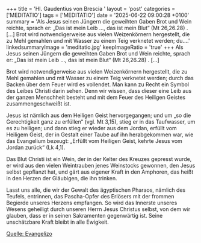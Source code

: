 +++
title = 'Hl. Gaudentius von Brescia  '
layout = 'post'
categories = ['MEDITATIO']
tags = ['MEDITATIO']
date = '2025-06-22 09:00:28 +0100'
summary = 'Als Jesus seinen Jüngern die geweihten Gaben Brot und Wein reichte, sprach er: „Das ist mein Leib …, das ist mein Blut“ (Mt 26,26.28) . […]   Brot wird notwendigerweise aus vielen Weizenkörnern hergestellt, die zu Mehl gemahlen und mit Wasser zu einem Teig verknetet werden; du....'
linkedsummaryImage = 'meditatio.jpg'
keepImageRatio = 'true'
+++
Als Jesus seinen Jüngern die geweihten Gaben Brot und Wein reichte, sprach er: „Das ist mein Leib …, das ist mein Blut“ (Mt 26,26.28)
. […]
 
Brot wird notwendigerweise aus vielen Weizenkörnern hergestellt, die zu Mehl gemahlen und mit Wasser zu einem Teig verknetet werden; durch das Backen über dem Feuer wird es vollendet.<!--more--> Man kann zu Recht ein Symbol des Leibes Christi darin sehen. Denn wir wissen, dass dieser eine Leib aus der ganzen Menschheit besteht und mit dem Feuer des Heiligen Geistes zusammengeschweißt ist.
 
Jesus ist nämlich aus dem Heiligen Geist hervorgegangen; und um „so die Gerechtigkeit ganz zu erfüllen“ (vgl. Mt 3,15), stieg er in das Taufwasser, um es zu heiligen; und dann stieg er wieder aus dem Jordan, erfüllt vom Heiligem Geist, der in Gestalt einer Taube auf ihn herabgekommen war, wie das Evangelium bezeugt: „Erfüllt vom Heiligen Geist, kehrte Jesus vom Jordan zurück“ (Lk 4,1).
 
Das Blut Christi ist ein Wein, der in der Kelter des Kreuzes gepresst wurde, er wird aus den vielen Weintrauben jenes Weinstocks gewonnen, den Jesus selbst gepflanzt hat, und gärt aus eigener Kraft in den Amphoren, das heißt in den Herzen der Gläubigen, die ihn trinken.
 
Lasst uns alle, die wir der Gewalt des ägyptischen Pharaos, nämlich des Teufels, entrinnen, das Pascha-Opfer des Erlösers mit der frommen Begierde unseres Herzens empfangen. So wird das Innerste unseres Wesens geheiligt durch unseren Herrn Jesus Christus selbst, von dem wir glauben, dass er in seinen Sakramenten gegenwärtig ist. Seine unschätzbare Kraft bleibt in alle Ewigkeit.



[Quelle: Evangelizo](https://evangeliumtagfuertag.org/DE/gospel)
